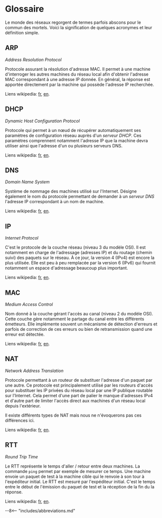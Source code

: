 # Glossaire


Le monde des réseaux regorgent de termes parfois abscons pour le commun
des mortels. Voici la signification de quelques acronymes et leur
définition simple.


## ARP
*Address Resolution Protocol*

Protocole assurant la résolution d'adresse MAC. Il permet à une machine
d'interroger les autres machines du réseau local afin d'obtenir
l'adresse MAC correspondant à une adresse IP donnée. En général, la 
réponse est apportée directement par la machine qui possède l'adresse IP
recherchée.

Liens wikipedia: [fr](https://fr.wikipedia.org/wiki/Address_Resolution_Protocol), 
[en](https://en.wikipedia.org/wiki/Address_Resolution_Protocol).


## DHCP
*Dynamic Host Configuration Protocol*

Protocole qui permet à un nœud de récupérer automatiquement ses
paramètres de configuration réseau auprès d'un *serveur DHCP*. Ces 
paramètres comprennent notamment l'adresse IP que la machine devra 
utiliser ainsi que l'adresse d'un ou plusieurs serveurs DNS.

Liens wikipedia: [fr](https://fr.wikipedia.org/wiki/Dynamic_Host_Configuration_Protocol), 
[en](https://wikipedia.org/wiki/Dynamic_Host_Configuration_Protocol).


## DNS
*Domain Name System*

Système de nommage des machines utilisé sur l'Internet. Désigne
également le nom du protocole permettant de demander à un *serveur DNS*
l'adresse IP correspondant à un nom de machine.

Liens wikipedia: [fr](https://fr.wikipedia.org/wiki/Domain_Name_System), 
[en](https://wikipedia.org/wiki/Domain_Name_System).


## IP
*Internet Protocol*

C'est le protocole de la couche réseau (niveau 3 du modèle OSI). Il est
notamment en charge de l'adressage (adresses IP) et du routage (chemin
suivi) des paquets sur le réseau. À ce jour, la version 4 (IPv4) est
encore la plus utilisée. Elle est peu à peu remplacée par la version 6
(IPv6) qui fournit notamment un espace d'adressage beaucoup plus
important.

Liens wikipedia: [fr](https://fr.wikipedia.org/wiki/Internet_Protocol), 
[en](https://wikipedia.org/wiki/Internet_Protocol).


## MAC
*Medium Access Control* 

Nom donné à la couche gérant l'accès au canal (niveau 2 du modèle OSI).
Cette couche gère notamment le partage du canal entre les différents 
émetteurs. Elle implémente souvent un mécanisme de détection d'erreurs 
et parfois de correction de ces erreurs ou bien de retransmission quand
une erreur est détectée.

Liens wikipedia: [fr](https://fr.wikipedia.org/wiki/Contr%C3%B4le_d%27acc%C3%A8s_au_support), 
[en](https://en.wikipedia.org/wiki/Medium_access_control).


## NAT
*Network Address Translation* 

Protocole permettant à un routeur de substituer l'adresse d'un paquet
par une autre. Ce protocole est principalement utilisé par les routeurs
d'accès pour substituer les IP privées du réseau local par une IP
publique routable sur l'Internet. Cela permet d'une part de palier le
manque d'adresses IPv4 et d'autre part de limiter l'accès direct aux
machines d'un réseau local depuis l'extérieur.

Il existe différents types de NAT mais nous ne n'évoquerons pas ces
différences ici.

Liens wikipedia: [fr](https://fr.wikipedia.org/wiki/Network_address_translation), 
[en](https://en.wikipedia.org/wiki/Network_address_translation).


## RTT 
*Round Trip Time*

Le RTT représente le temps d'aller / retour entre deux machines. La
commande `ping` permet par exemple de mesurer ce temps. Une machine
envoie un paquet de test à la machine cible qui le renvoie à son tour à
l'expéditeur initial. Le RTT est mesuré par l'expéditeur initial. C'est
le temps entre le début de l'émission du paquet de test et la réception 
de la fin du la réponse.

Liens wikipedia: [fr](https://fr.wikipedia.org/wiki/Round-trip_delay_time), 
[en](https://en.wikipedia.org/wiki/Round-trip_delay).


<!-- 
* [**DHCP**](https://fr.wikipedia.org/wiki/Dynamic_Host_Configuration_Protocol):
  *Dynamic Host Configuration Protocol*. Protocole qui permet
  à un nœud de récupérer automatiquement ses paramètres de configuration
  réseau auprès d'un *serveur DHCP*.
* [**DNS**](https://fr.wikipedia.org/wiki/Domain_Name_System): 
  *Domain Name System*. Système de nommage des machines utilisé
  sur l'Internet. Désigne également le nom du protocole permettant de 
  demander à un *serveur DNS* l'adresse IP correspondant à un nom de 
  machine.
* [**IP**](https://fr.wikipedia.org/wiki/Internet_Protocol): 
  *Internet Protocol*. C'est le protocole de la couche réseau
  (niveau 3 du modèle OSI). Il est notamment en charge de l'adressage
  (adresses IP) et du routage (chemin suivi) des paquets sur le réseau.
  À ce jour, la version 4 (IPv4) est encore la plus utilisée. Elle est 
  peu à peu remplacée par la version 6 (IPv6) qui fournit notamment un 
  espace d'adressage beaucoup plus important. -->


--8<-- "includes/abbreviations.md"